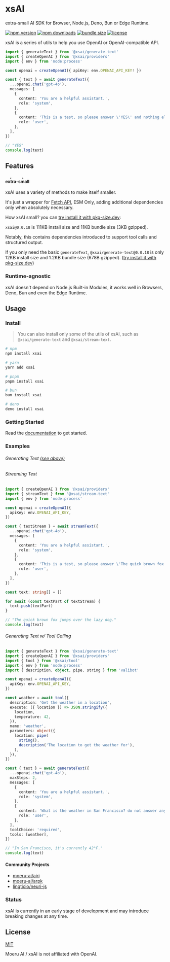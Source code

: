 # xsAI

extra-small AI SDK for Browser, Node.js, Deno, Bun or Edge Runtime.

<!-- automd:badges name="xsai" provider="badgen" color="cyan" license bundlephobia -->

[![npm version](https://flat.badgen.net/npm/v/xsai?color=cyan)](https://npmjs.com/package/xsai)
[![npm downloads](https://flat.badgen.net/npm/dm/xsai?color=cyan)](https://npm.chart.dev/xsai)
[![bundle size](https://flat.badgen.net/bundlephobia/minzip/xsai?color=cyan)](https://bundlephobia.com/package/xsai)
[![license](https://flat.badgen.net/github/license/moeru-ai/xsai?color=cyan)](https://github.com/moeru-ai/xsai/blob/main/LICENSE)

<!-- /automd -->

xsAI is a series of utils to help you use OpenAI or OpenAI-compatible API.

```ts
import { generateText } from '@xsai/generate-text'
import { createOpenAI } from '@xsai/providers'
import { env } from 'node:process'

const openai = createOpenAI({ apiKey: env.OPENAI_API_KEY! })

const { text } = await generateText({
  ...openai.chat('gpt-4o'),
  messages: [
    {
      content: 'You are a helpful assistant.',
      role: 'system',
    },
    {
      content: 'This is a test, so please answer \'YES\' and nothing else.',
      role: 'user',
    },
  ],
})

// "YES"
console.log(text)
```

## Features

### <small><ruby>extra<rp>(</rp><rt>x</rt><rp>)</rp>-small<rp>(</rp><rt>s</rt><rp>)</rp></ruby></small>

xsAI uses a variety of methods to make itself smaller.

It's just a wrapper for [Fetch API](https://developer.mozilla.org/en-US/docs/Web/API/Fetch_API), ESM Only, adding additional dependencies only when absolutely necessary.

How xsAI small? you can [try install it with pkg-size.dev](https://pkg-size.dev/xsai):

`xsai@0.0.18` is 111KB install size and 11KB bundle size (3KB gzipped).

Notably, this contains dependencies introduced to support tool calls and structured output.

If you only need the basic `generateText`, `@xsai/generate-text@0.0.18` is only 12KB install size and 1.2KB bundle size (678B gzipped). ([try install it with pkg-size.dev](https://pkg-size.dev/@xsai/generate-text))

### Runtime-agnostic

xsAI doesn't depend on Node.js Built-in Modules, it works well in Browsers, Deno, Bun and even the Edge Runtime.

## Usage

### Install

> You can also install only some of the utils of xsAI, such as `@xsai/generate-text` and `@xsai/stream-text`.

<!-- automd:pm-install name="xsai" auto=false -->

```sh
# npm
npm install xsai

# yarn
yarn add xsai

# pnpm
pnpm install xsai

# bun
bun install xsai

# deno
deno install xsai
```

<!-- /automd -->

### Getting Started

Read the [documentation](https://xsai.js.org/docs) to get started.

### Examples

###### Generating Text [(see above)](#xsai)

###### Streaming Text

```ts
import { createOpenAI } from '@xsai/providers'
import { streamText } from '@xsai/stream-text'
import { env } from 'node:process'

const openai = createOpenAI({
  apiKey: env.OPENAI_API_KEY,
})

const { textStream } = await streamText({
  ...openai.chat('gpt-4o'),
  messages: [
    {
      content: 'You are a helpful assistant.',
      role: 'system',
    },
    {
      content: 'This is a test, so please answer \'The quick brown fox jumps over the lazy dog.\' and nothing else.',
      role: 'user',
    },
  ],
})

const text: string[] = []

for await (const textPart of textStream) {
  text.push(textPart)
}

// "The quick brown fox jumps over the lazy dog."
console.log(text)
```

###### Generating Text w/ Tool Calling

```ts
import { generateText } from '@xsai/generate-text'
import { createOpenAI } from '@xsai/providers'
import { tool } from '@xsai/tool'
import { env } from 'node:process'
import { description, object, pipe, string } from 'valibot'

const openai = createOpenAI({
  apiKey: env.OPENAI_API_KEY,
})

const weather = await tool({
  description: 'Get the weather in a location',
  execute: ({ location }) => JSON.stringify({
    location,
    temperature: 42,
  }),
  name: 'weather',
  parameters: object({
    location: pipe(
      string(),
      description('The location to get the weather for'),
    ),
  }),
})

const { text } = await generateText({
  ...openai.chat('gpt-4o'),
  maxSteps: 2,
  messages: [
    {
      content: 'You are a helpful assistant.',
      role: 'system',
    },
    {
      content: 'What is the weather in San Francisco? do not answer anything else.',
      role: 'user',
    },
  ],
  toolChoice: 'required',
  tools: [weather],
})

// "In San Francisco, it's currently 42°F."
console.log(text)
```

#### Community Projects

- [moeru-ai/airi](https://github.com/moeru-ai/airi)
- [moeru-ai/arpk](https://github.com/moeru-ai/arpk)
- [lingticio/neuri-js](https://github.com/lingticio/neuri-js)

### Status

xsAI is currently in an early stage of development and may introduce breaking changes at any time.

## License

[MIT](LICENSE.md)

Moeru AI / xsAI is not affiliated with OpenAI.
